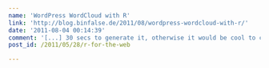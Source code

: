 ```yaml
---
name: 'WordPress WordCloud with R'
link: 'http://blog.binfalse.de/2011/08/wordpress-wordcloud-with-r/'
date: '2011-08-04 00:14:39'
comment: '[...] 30 secs to generate it, otherwise it would be cool to create such a cloud live with for example rApache. [...]'
post_id: /2011/05/28/r-for-the-web

---
```



